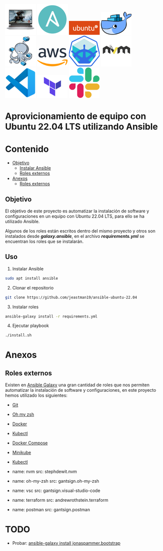 <img src="images/dell-g15-5515-ryzen-edition.png" width="100px" alt="Dell G15 5515 Ryzen">
<img src="images/ansible-logo.png" width="100px">
<img src="images/ubuntu-logo14.png" width="100px">
<img src="images/docker.png" width="100px">
<img src="images/docker-compose-logo.png" width="100px">
<img src="images/Amazon_Web_Services_Logo.png" width="100px">
<img src="images/minikube-logo-mini.png" width="100px">
<img src="images/nvm.png" width="100px">
<img src="images/vsc.png" width="100px">
<img src="images/terraform.png" width="100px">
<img src="images/Slack.png" width="100px">

# Aprovicionamiento de equipo con Ubuntu 22.04 LTS utilizando Ansible

# Contenido

-   [Objetivo](#objetivo)
    -   [Instalar Ansible](#instalar-ansible)
    -   [Roles externos](#roles-externos)
-   [Anexos](#anexos)
    -   [Roles externos](#roles-externos-1)

## Objetivo

El objetivo de este proyecto es automatizar la instalación de software y configuraciones en un equipo con Ubuntu 22.04 LTS, para ello se ha utilizado Ansible.

Algunos de los roles están escritos dentro del mismo proyecto y otros son instalados desde **_galaxy.ansible_**, en el archivo **_requirements.yml_** se encuentran los roles que se instalarán.

## Uso

1. Instalar Ansible

```sh
sudo apt install ansible
```

2. Clonar el repositorio

```sh
git clone https://github.com/jeastman19/ansible-ubuntu-22.04
```

3. Instalar roles

```sh
ansible-galaxy install -r requirements.yml
```

4. Ejecutar playbook

```sh
./install.sh
```

# Anexos

## Roles externos

Existen en [Ansible Galaxy][ansible galaxy] una gran cantidad de roles que nos permiten automatizar la instalación de software y configuraciones, en este proyecto hemos utilizado los siguientes:

-   [Git](https://galaxy.ansible.com/geerlingguy/git)
-   [Oh my zsh](https://galaxy.ansible.com/gantsign/oh-my-zsh)
-   [Docker](https://galaxy.ansible.com/geerlingguy/docker)
-   [Kubectl](https://galaxy.ansible.com/andrewrothstein/kubectl)
-   [Docker Compose](https://galaxy.ansible.com/andrewrothstein/docker-compose)
-   [Minikube](https://galaxy.ansible.com/gantsign/minikube)

-   [Kubectl](https://galaxy.ansible.com/andrewrothstein/kubectl)

-   name: nvm
    src: stephdewit.nvm

-   name: oh-my-zsh
    src: gantsign.oh-my-zsh

-   name: vsc
    src: gantsign.visual-studio-code

-   name: terraform
    src: andrewrothstein.terraform

-   name: postman
    src: gantsign.postman

# TODO

-   Probar: [ansible-galaxy install jonaspammer.bootstrap](https://galaxy.ansible.com/jonaspammer/bootstrap)

[ansible galaxy]: https://galaxy.ansible.com/
